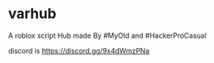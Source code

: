 # varhub

A roblox script Hub made By #MyOld and #HackerProCasual

discord is https://discord.gg/9x4dWmzPNa
